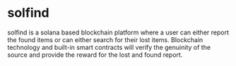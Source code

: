 # solfind
solfind is a solana based blockchain platform where a user can either report the found items or can either search for their lost items. Blockchain technology and built-in smart contracts will verify the genuinity of the source and provide the reward for the lost and found report.
